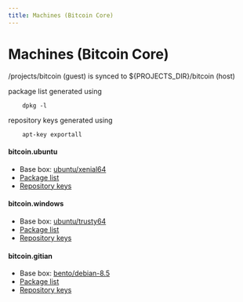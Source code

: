 ```yaml
---
title: Machines (Bitcoin Core)
---
```

Machines (Bitcoin Core)
========

/projects/bitcoin (guest) is synced to ${PROJECTS_DIR}/bitcoin (host)

package list generated using

        dpkg -l

repository keys generated using

        apt-key exportall   


#### bitcoin.ubuntu

- Base box: [ubuntu/xenial64](https://app.vagrantup.com/ubuntu/boxes/xenial64)
- [Package list](bitcoin-ubuntu-package-list)
- [Repository keys](bitcoin-ubuntu-repository-keys)


#### bitcoin.windows

- Base box: [ubuntu/trusty64](https://app.vagrantup.com/ubuntu/boxes/trusty64)
- [Package list](bitcoin-windows-package-list)
- [Repository keys](bitcoin-windows-repository-keys)


#### bitcoin.gitian

- Base box: [bento/debian-8.5](https://app.vagrantup.com/bento/boxes/debian-8.5)
- [Package list](bitcoin-gitian-package-list)
- [Repository keys](bitcoin-gitian-repository-keys)
